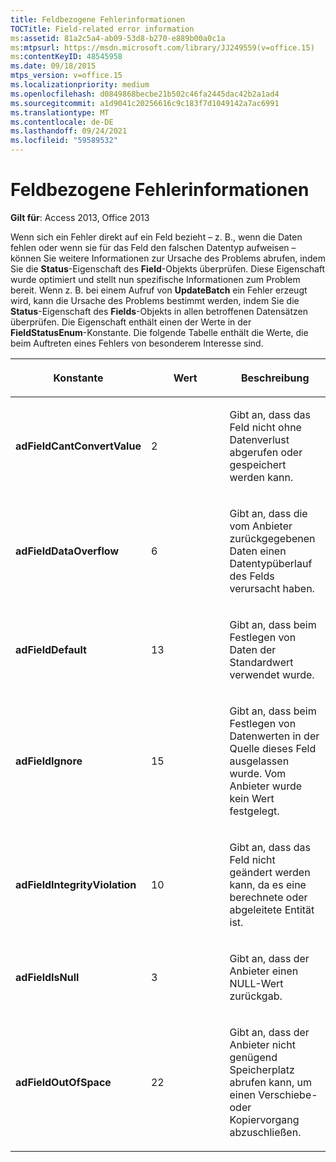 ```yaml
---
title: Feldbezogene Fehlerinformationen
TOCTitle: Field-related error information
ms:assetid: 81a2c5a4-ab09-53d8-b270-e889b00a0c1a
ms:mtpsurl: https://msdn.microsoft.com/library/JJ249559(v=office.15)
ms:contentKeyID: 48545958
ms.date: 09/18/2015
mtps_version: v=office.15
ms.localizationpriority: medium
ms.openlocfilehash: d0849868becbe21b502c46fa2445dac42b2a1ad4
ms.sourcegitcommit: a1d9041c20256616c9c183f7d1049142a7ac6991
ms.translationtype: MT
ms.contentlocale: de-DE
ms.lasthandoff: 09/24/2021
ms.locfileid: "59589532"
---
```

# <a name="field-related-error-information"></a>Feldbezogene Fehlerinformationen


**Gilt für**: Access 2013, Office 2013

Wenn sich ein Fehler direkt auf ein Feld bezieht – z. B., wenn die Daten fehlen oder wenn sie für das Feld den falschen Datentyp aufweisen – können Sie weitere Informationen zur Ursache des Problems abrufen, indem Sie die **Status**-Eigenschaft des **Field**-Objekts überprüfen. Diese Eigenschaft wurde optimiert und stellt nun spezifische Informationen zum Problem bereit. Wenn z. B. bei einem Aufruf von **UpdateBatch** ein Fehler erzeugt wird, kann die Ursache des Problems bestimmt werden, indem Sie die **Status**-Eigenschaft des **Fields**-Objekts in allen betroffenen Datensätzen überprüfen. Die Eigenschaft enthält einen der Werte in der **FieldStatusEnum**-Konstante. Die folgende Tabelle enthält die Werte, die beim Auftreten eines Fehlers von besonderem Interesse sind.

<table>
<colgroup>
<col style="width: 33%" />
<col style="width: 33%" />
<col style="width: 33%" />
</colgroup>
<thead>
<tr class="header">
<th><p>Konstante</p></th>
<th><p>Wert</p></th>
<th><p>Beschreibung</p></th>
</tr>
</thead>
<tbody>
<tr class="odd">
<td><p><strong>adFieldCantConvertValue</strong></p></td>
<td><p>2</p></td>
<td><p>Gibt an, dass das Feld nicht ohne Datenverlust abgerufen oder gespeichert werden kann.</p></td>
</tr>
<tr class="even">
<td><p><strong>adFieldDataOverflow</strong></p></td>
<td><p>6 </p></td>
<td><p>Gibt an, dass die vom Anbieter zurückgegebenen Daten einen Datentypüberlauf des Felds verursacht haben.</p></td>
</tr>
<tr class="odd">
<td><p><strong>adFieldDefault</strong></p></td>
<td><p>13</p></td>
<td><p>Gibt an, dass beim Festlegen von Daten der Standardwert verwendet wurde.</p></td>
</tr>
<tr class="even">
<td><p><strong>adFieldIgnore</strong></p></td>
<td><p>15 </p></td>
<td><p>Gibt an, dass beim Festlegen von Datenwerten in der Quelle dieses Feld ausgelassen wurde. Vom Anbieter wurde kein Wert festgelegt.</p></td>
</tr>
<tr class="odd">
<td><p><strong>adFieldIntegrityViolation</strong></p></td>
<td><p>10</p></td>
<td><p>Gibt an, dass das Feld nicht geändert werden kann, da es eine berechnete oder abgeleitete Entität ist.</p></td>
</tr>
<tr class="even">
<td><p><strong>adFieldIsNull</strong></p></td>
<td><p>3</p></td>
<td><p>Gibt an, dass der Anbieter einen NULL-Wert zurückgab.</p></td>
</tr>
<tr class="odd">
<td><p><strong>adFieldOutOfSpace</strong></p></td>
<td><p>22</p></td>
<td><p>Gibt an, dass der Anbieter nicht genügend Speicherplatz abrufen kann, um einen Verschiebe- oder Kopiervorgang abzuschließen.</p></td>
</tr>
</tbody>
</table>

